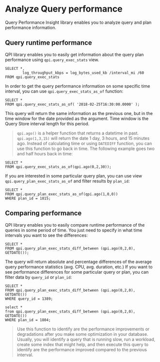 # Analyze Query performance
Query Performance Insight library enables you to analyze query and plan performance information.

## Query runtime performance
QPI library enables you to easily get information about the query plan performance using `qpi.query_exec_stats` view.
```
SELECT *,
		log_throughput_kbps = log_bytes_used_kb /interval_mi /60
FROM qpi.query_exec_stats
```

In order to get the query performance information on some specific time interval, you can use `qpi.query_exec_stats_as_of` function:
```
SELECT * 
FROM qpi.query_exec_stats_as_of( '2018-02-25T16:30:00.0000' );
```

This query will return the same information as the previous one, but in the time window for the date provided as the argument. Time window is the Query Store interval length for this period.

> `qpi.ago()` is a helper function that returns a datetime in past. `qpi.ago(1,3,15)` will return the date 1 day, 3 hours, and 15 minutes ago. Instead of calculating time or using `DATEDIFF` function, you can use this function to go back in time. The following example goes two and half hours back in time:
```
SELECT * 
FROM qpi.query_exec_stats_as_of(qpi.ago(0,2,30));
```

If you are interested in some particular query plan, you can use view `qpi.query_plan_exec_stats_as_of` and filter results by `plan_id`:
```
SELECT * 
FROM qpi.query_plan_exec_stats_as_of(qpi.ago(1,0,0))
WHERE plan_id = 1815;
```

## Comparing performance

QPI library enables you to easily compare runtime performance of the queries in some period of time.
You just need to specify in what time intervals you want to see the differences:

```
SELECT *
FROM qpi.query_plan_exec_stats_diff_between (qpi.ago(0,2,0), GETDATE());
```
The query will return absolute and percentage differences of the average query performance statistics (avg. CPU, avg. duration, etc.)
If you want to see performance differences for some particular query or plan, you can filter data by `query_id` or `plan_id`:
```
SELECT *
FROM qpi.query_plan_exec_stats_diff_between (qpi.ago(0,2,0), GETDATE())
WHERE query_id = 1389;

select *
from qpi.query_plan_exec_stats_diff_between (qpi.ago(0,2,0), GETDATE())
WHERE plan_id = 1804;
```

> Use this function to identify are the performance improvements or degradations after you make some optimization in your database. Usually, you will identify a query that is running slow, run a workload, create some index that might help, and then execute this query to identify are the performance improved compared to the previous interval.
